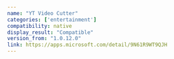```yaml
---
name: "YT Video Cutter"
categories: ['entertainment']
compatibility: native
display_result: "Compatible"
version_from: "1.0.12.0"
link: https://apps.microsoft.com/detail/9N61R9WT9QJH
---
```

